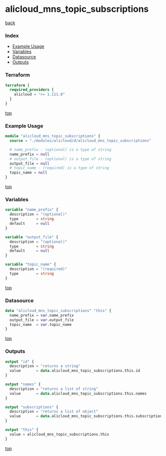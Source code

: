 # alicloud_mns_topic_subscriptions

[back](../alicloud.md)

### Index

- [Example Usage](#example-usage)
- [Variables](#variables)
- [Datasource](#datasource)
- [Outputs](#outputs)

### Terraform

```terraform
terraform {
  required_providers {
    alicloud = ">= 1.111.0"
  }
}
```

[top](#index)

### Example Usage

```terraform
module "alicloud_mns_topic_subscriptions" {
  source = "./modules/alicloud/d/alicloud_mns_topic_subscriptions"

  # name_prefix - (optional) is a type of string
  name_prefix = null
  # output_file - (optional) is a type of string
  output_file = null
  # topic_name - (required) is a type of string
  topic_name = null
}
```

[top](#index)

### Variables

```terraform
variable "name_prefix" {
  description = "(optional)"
  type        = string
  default     = null
}

variable "output_file" {
  description = "(optional)"
  type        = string
  default     = null
}

variable "topic_name" {
  description = "(required)"
  type        = string
}
```

[top](#index)

### Datasource

```terraform
data "alicloud_mns_topic_subscriptions" "this" {
  name_prefix = var.name_prefix
  output_file = var.output_file
  topic_name  = var.topic_name
}
```

[top](#index)

### Outputs

```terraform
output "id" {
  description = "returns a string"
  value       = data.alicloud_mns_topic_subscriptions.this.id
}

output "names" {
  description = "returns a list of string"
  value       = data.alicloud_mns_topic_subscriptions.this.names
}

output "subscriptions" {
  description = "returns a list of object"
  value       = data.alicloud_mns_topic_subscriptions.this.subscriptions
}

output "this" {
  value = alicloud_mns_topic_subscriptions.this
}
```

[top](#index)